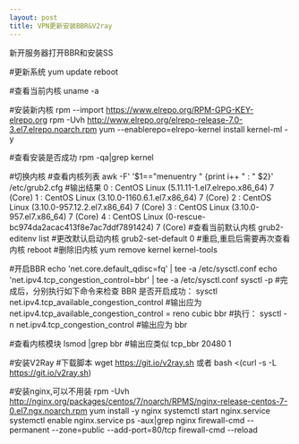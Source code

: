 ```yaml
---
layout: post
title: VPN更新安装BBR&V2ray
---
```


新开服务器打开BBR和安装SS

#更新系统
yum update
reboot

#查看当前内核
uname -a

#安装新内核
rpm --import https://www.elrepo.org/RPM-GPG-KEY-elrepo.org
rpm -Uvh http://www.elrepo.org/elrepo-release-7.0-3.el7.elrepo.noarch.rpm
yum --enablerepo=elrepo-kernel install kernel-ml -y

#查看安装是否成功
rpm -qa|grep kernel

#切换内核
#查看内核列表
awk -F\' '$1=="menuentry " {print i++ " : " $2}' /etc/grub2.cfg
#输出结果
0 : CentOS Linux (5.11.11-1.el7.elrepo.x86_64) 7 (Core)
1 : CentOS Linux (3.10.0-1160.6.1.el7.x86_64) 7 (Core)
2 : CentOS Linux (3.10.0-957.12.2.el7.x86_64) 7 (Core)
3 : CentOS Linux (3.10.0-957.el7.x86_64) 7 (Core)
4 : CentOS Linux (0-rescue-bc974da2acac413f8e7ac7ddf7891424) 7 (Core)
#查看当前默认内核
grub2-editenv list
#更改默认启动内核
grub2-set-default 0
#重启,重启后需要再次查看内核
reboot
#删除旧内核
yum remove kernel kernel-tools

#开启BBR
echo 'net.core.default_qdisc=fq' | tee -a /etc/sysctl.conf
echo 'net.ipv4.tcp_congestion_control=bbr' | tee -a /etc/sysctl.conf
sysctl -p
#完成后，分别执行如下命令来检查 BBR 是否开启成功：
sysctl net.ipv4.tcp_available_congestion_control
#输出应为 net.ipv4.tcp_available_congestion_control = reno cubic bbr
#执行：
sysctl -n net.ipv4.tcp_congestion_control
#输出应为 bbr

#查看内核模块
lsmod |grep bbr
#输出应类似 tcp_bbr  20480  1

#安装V2Ray
#下载脚本
wget https://git.io/v2ray.sh
或者
bash <(curl -s -L https://git.io/v2ray.sh)

#安装nginx,可以不用装
rpm -Uvh http://nginx.org/packages/centos/7/noarch/RPMS/nginx-release-centos-7-0.el7.ngx.noarch.rpm
yum install -y nginx
systemctl start nginx.service
systemctl enable nginx.service
ps -aux|grep nginx
firewall-cmd --permanent --zone=public --add-port=80/tcp
firewall-cmd --reload

